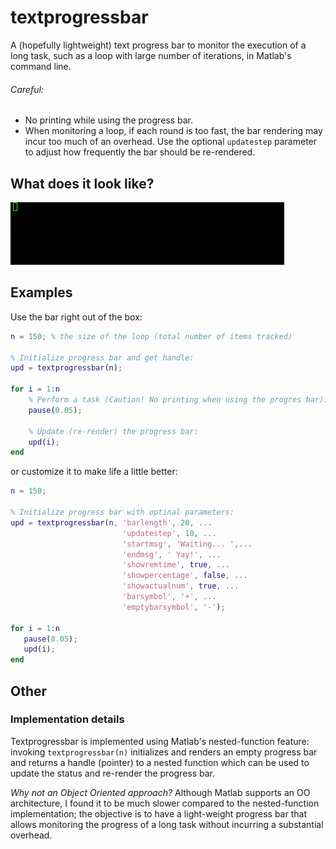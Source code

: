 # textprogressbar
A (hopefully lightweight) text progress bar to monitor the execution of a long task,
such as a loop with large number of iterations, in Matlab's command line.

###### Careful:
* No printing while using the progress bar.
* When monitoring a loop, if each round is too fast, the bar rendering may incur too much of an overhead. Use the optional `updatestep` parameter to adjust how frequently the bar should be re-rendered.

What does it look like?
-----------------------
![Where is my demo gif?](demo.gif)


Examples
--------
Use the bar right out of the box:
```matlab
n = 150; % the size of the loop (total number of items tracked)

% Initialize progress bar and get handle:
upd = textprogressbar(n);

for i = 1:n
    % Perform a task (Caution! No printing when using the progres bar):
    pause(0.05);
    
    % Update (re-render) the progress bar:
    upd(i);
end
```

or customize it to make life a little better:
```matlab
n = 150;

% Initialize progress bar with optinal parameters:
upd = textprogressbar(n, 'barlength', 20, ...
                         'updatestep', 10, ...
                         'startmsg', 'Waiting... ',...
                         'endmsg', ' Yay!', ...
                         'showremtime', true, ...
                         'showpercentage', false, ...
                         'showactualnum', true, ...
                         'barsymbol', '+', ...
                         'emptybarsymbol', '-');

for i = 1:n
   pause(0.05);
   upd(i);
end
```

Other
-----

### Implementation details
Textprogressbar is implemented using Matlab's nested-function feature: invoking `textprogressbar(n)` initializes and renders an empty progress bar and returns a handle (pointer) to a nested function which can be used to update the status and re-render the progress bar.

_Why not an Object Oriented approach?_ Although Matlab supports an OO architecture, I found it to be much slower compared to the nested-function implementation; the objective is to have a light-weight progress bar that allows monitoring the progress of a long task without incurring a substantial overhead.